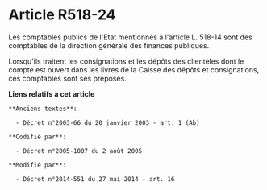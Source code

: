 # Article R518-24

Les comptables publics de l'Etat mentionnés à l'article L. 518-14 sont des comptables de la direction générale des finances
publiques. 

Lorsqu'ils traitent les consignations et les dépôts des clientèles dont le compte est ouvert dans les livres de la Caisse des
dépôts et consignations, ces comptables sont ses préposés.

**Liens relatifs à cet article**

	**Anciens textes**:

	  - Décret n°2003-66 du 20 janvier 2003 - art. 1 (Ab)

	**Codifié par**:

	  - Décret n°2005-1007 du 2 août 2005

	**Modifié par**:

	  - Décret n°2014-551 du 27 mai 2014 - art. 16
